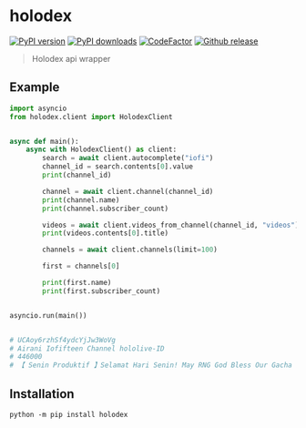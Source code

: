 # holodex

[![PyPI version](https://badge.fury.io/py/holodex.svg)](https://badge.fury.io/py/holodex)
[![PyPI downloads](https://img.shields.io/pypi/dm/holodex.svg)](https://pypi.python.org/pypi/holodex)
[![CodeFactor](https://www.codefactor.io/repository/github/ombe1229/holodex/badge)](https://www.codefactor.io/repository/github/ombe1229/holodex)
[![Github release](https://github.com/ombe1229/holodex/actions/workflows/ci.yml/badge.svg)](https://github.com/ombe1229/holodex/actions/workflows/ci.yml)

> Holodex api wrapper

## Example

```py
import asyncio
from holodex.client import HolodexClient


async def main():
    async with HolodexClient() as client:
        search = await client.autocomplete("iofi")
        channel_id = search.contents[0].value
        print(channel_id)

        channel = await client.channel(channel_id)
        print(channel.name)
        print(channel.subscriber_count)

        videos = await client.videos_from_channel(channel_id, "videos")
        print(videos.contents[0].title)

        channels = await client.channels(limit=100)

        first = channels[0]

        print(first.name)
        print(first.subscriber_count)


asyncio.run(main())


# UCAoy6rzhSf4ydcYjJw3WoVg
# Airani Iofifteen Channel hololive-ID
# 446000
# 【 Senin Produktif 】Selamat Hari Senin! May RNG God Bless Our Gacha【 iofi / イオフィ 】

```

## Installation

```
python -m pip install holodex
```
